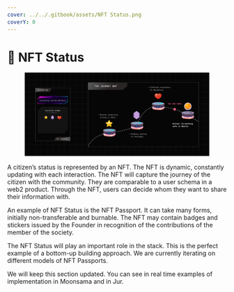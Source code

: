 ```yaml
---
cover: ../../.gitbook/assets/NFT Status.png
coverY: 0
---
```


# 🔑 NFT Status

<figure><img src="../../.gitbook/assets/41.png" alt=""><figcaption></figcaption></figure>

A citizen’s status is represented by an NFT. The NFT is dynamic, constantly updating with each interaction. The NFT will capture the journey of the citizen with the community. They are comparable to a user schema in a web2 product. Through the NFT, users can decide whom they want to share their information with.

An example of NFT Status is the NFT Passport. It can take many forms, initially non-transferable and burnable. The NFT may contain badges and stickers issued by the Founder in recognition of the contributions of the member of the society.

The NFT Status will play an important role in the stack. This is the perfect example of a bottom-up building approach. We are currently iterating on different models of NFT Passports.

We will keep this section updated. You can see in real time examples of implementation in Moonsama and in Jur.
